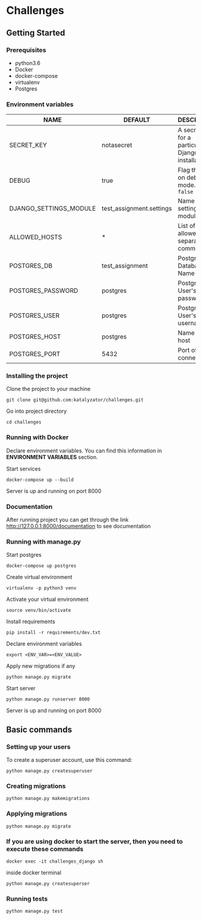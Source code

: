 # Challenges

## Getting Started

### Prerequisites

- python3.6
- Docker
- docker-compose
- virtualenv
- Postgres

### Environment variables

| NAME                  | DEFAULT              | DESCRIPTION                                        |
| --------------------- | ---------            | -------------------------------------------------- |
| SECRET_KEY            | notasecret           | A secret key for a particular Django installation. |
| DEBUG                 | true                 | Flag that turns on debug mode. `true` or `false`   |
| DJANGO_SETTINGS_MODULE| test_assignment.settings| Name of the settings module                     |
| ALLOWED_HOSTS         | *                    | List of allowed hosts, separated by comma(,)       |
| POSTGRES_DB           | test_assignment      | PostgresQL Database Name                           |
| POSTGRES_PASSWORD     | postgres             | PostgresQL  User's password                        |
| POSTGRES_USER         | postgres             | PostgresQL  User's username                        |
| POSTGRES_HOST         | postgres             | Name of the host                                   |
| POSTGRES_PORT         | 5432                 | Port of the connection                             |

### Installing the project

Clone the project to your machine  
```
git clone git@github.com:katalyzator/challenges.git
```

Go into project directory  
```
cd challenges
```


### Running with Docker

Declare environment variables. You can find this information in **ENVIRONMENT VARIABLES** section.

Start services  
```
docker-compose up --build
```

Server is up and running on port 8000

### Documentation

After running project you can get through the link http://127.0.0.1:8000/documentation to see documentation

### Running with manage.py

Start postgres  
```
docker-compose up postgres
```

Create virtual environment  
```
virtualenv -p python3 venv
```

Activate your virtual environment  
```
source venv/bin/activate
```

Install requirements  
```
pip install -r requirements/dev.txt
```

Declare environment variables  
```
export <ENV_VAR>=<ENV_VALUE>
```

Apply new migrations if any  
```
python manage.py migrate
```

Start server  
```
python manage.py runserver 8000
```

Server is up and running on port 8000


## Basic commands

### Setting up your users

To create a superuser account, use this command:  
```
python manage.py createsuperuser
```

### Creating migrations
 
```
python manage.py makemigrations
```

### Applying migrations
 
```
python manage.py migrate
```

### If you are using docker to start the server, then you need to execute these commands

```
docker exec -it challenges_django sh
```

inside docker terminal

```commandline
python manage.py createsuperser
```

### Running tests

```
python manage.py test
```
